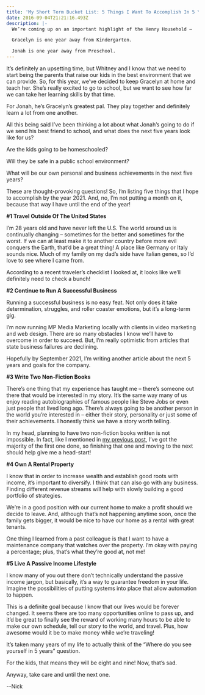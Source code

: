 ```yaml
---
title: 'My Short Term Bucket List: 5 Things I Want To Accomplish In 5 Years'
date: 2016-09-04T21:21:16.493Z
description: |-
  We’re coming up on an important highlight of the Henry Household —

  Gracelyn is one year away from Kindergarten.

  Jonah is one year away from Preschool.
---
```

It’s definitely an upsetting time, but Whitney and I know that we need to start being the parents that raise our kids in the best environment that we can provide. So, for this year, we’ve decided to keep Gracelyn at home and teach her. She’s really excited to go to school, but we want to see how far we can take her learning skills by that time.

For Jonah, he’s Gracelyn’s greatest pal. They play together and definitely learn a lot from one another.

All this being said I’ve been thinking a lot about what Jonah’s going to do if we send his best friend to school, and what does the next five years look like for us?

Are the kids going to be homeschooled?

Will they be safe in a public school environment?

What will be our own personal and business achievements in the next five years?

These are thought-provoking questions! So, I’m listing five things that I hope to accomplish by the year 2021. And, no, I’m not putting a month on it, because that way I have until the end of the year!

**\#1 Travel Outside Of The United States**

I’m 28 years old and have never left the U.S. The world around us is continually changing – sometimes for the better and sometimes for the worst. If we can at least make it to another country before more evil conquers the Earth, that’d be a great thing! A place like Germany or Italy sounds nice. Much of my family on my dad’s side have Italian genes, so I’d love to see where I came from.

According to a recent traveler’s checklist I looked at, it looks like we’ll definitely need to check a bunch!

**\#2 Continue to Run A Successful Business**

Running a successful business is no easy feat. Not only does it take determination, struggles, and roller coaster emotions, but it’s a long-term gig.

I’m now running MP Media Marketing locally with clients in video marketing and web design. There are so many obstacles I know we’ll have to overcome in order to succeed. But, I’m really optimistic from articles that state business failures are declining.

Hopefully by September 2021, I’m writing another article about the next 5 years and goals for the company.

**\#3 Write Two Non-Fiction Books**

There’s one thing that my experience has taught me – there’s someone out there that would be interested in my story. It’s the same way many of us enjoy reading autobiographies of famous people like Steve Jobs or even just people that lived long ago. There’s always going to be another person in the world you’re interested in – either their story, personality or just some of their achievements. I honestly think we have a story worth telling.

In my head, planning to have two non-fiction books written is not impossible. In fact, like I mentioned in [my previous post](http://masteringpurpose.com/my-start-to-mastering-purpose/), I’ve got the majority of the first one done, so finishing that one and moving to the next should help give me a head-start!

**\#4 Own A Rental Property**

I know that in order to increase wealth and establish good roots with income, it’s important to diversify. I think that can also go with any business. Finding different revenue streams will help with slowly building a good portfolio of strategies.

We’re in a good position with our current home to make a profit should we decide to leave. And, although that’s not happening anytime soon, once the family gets bigger, it would be nice to have our home as a rental with great tenants.

One thing I learned from a past colleague is that I want to have a maintenance company that watches over the property. I’m okay with paying a percentage; plus, that’s what they’re good at, not me!

**\#5 Live A Passive Income Lifestyle**

I know many of you out there don’t technically understand the passive income jargon, but basically, it’s a way to guarantee freedom in your life. Imagine the possibilities of putting systems into place that allow automation to happen.

This is a definite goal because I know that our lives would be forever changed. It seems there are too many opportunities online to pass up, and it’d be great to finally see the reward of working many hours to be able to make our own schedule, tell our story to the world, and travel. Plus, how awesome would it be to make money while we’re traveling!

It’s taken many years of my life to actually think of the “Where do you see yourself in 5 years” question.

For the kids, that means they will be eight and nine! Now, that’s sad.

Anyway, take care and until the next one.

\--Nick
